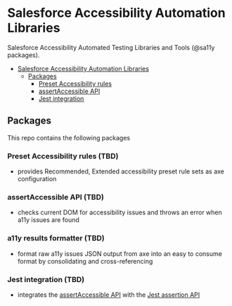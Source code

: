 # Salesforce Accessibility Automation Libraries

Salesforce Accessibility Automated Testing Libraries and Tools (@sa11y packages).

-   [Salesforce Accessibility Automation Libraries](#salesforce-accessibility-automation-libraries)
    -   [Packages](#packages)
        -   [Preset Accessibility rules](#preset-accessibility-rules)
        -   [assertAccessible API](#assertaccessible-api)
        -   [Jest integration](#jest-integration)

## Packages

This repo contains the following packages

### Preset Accessibility rules (TBD)

-   provides Recommended, Extended accessibility preset rule sets as axe configuration

### assertAccessible API (TBD)

-   checks current DOM for accessibility issues and throws an error when a11y issues are found

### a11y results formatter (TBD)

-   format raw a11y issues JSON output from axe into an easy to consume format by consolidating and cross-referencing

### Jest integration (TBD)

-   integrates the [assertAccessible API](#assertaccessible-api) with the [Jest assertion API](https://jestjs.io/docs/en/using-matchers)
